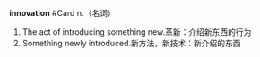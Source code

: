 **innovation** #Card 
n.（名词）
1. The act of introducing something new.革新：介绍新东西的行为
2. Something newly introduced.新方法，新技术：新介绍的东西

